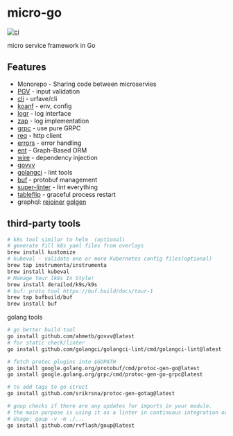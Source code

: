 # micro-go

[![ci](https://github.com/Akagi201/micro-go/actions/workflows/ci.yml/badge.svg)](https://github.com/Akagi201/micro-go/actions/workflows/ci.yml)

micro service framework in Go

## Features

* Monorepo - Sharing code between microservies
* [PGV](https://github.com/envoyproxy/protoc-gen-validate) - input validation
* [cli](https://cli.urfave.org/) - urfave/cli
* [koanf](https://github.com/knadh/koanf) - env, config
* [logr](https://github.com/go-logr/logr) - log interface
* [zap](https://github.com/uber-go/zap) - log implementation
* [grpc](google.golang.org/grpc) - use pure GRPC
* [req](https://github.com/imroc/req) - http client
* [errors](https://github.com/cockroachdb/errors) - error handling
* [ent](https://entgo.io/) - Graph-Based ORM
* [wire](https://github.com/google/wire) - dependency injection
* [govvv](https://github.com/ahmetb/govvv)
* [golangci](https://golangci-lint.run/) - lint tools
* [buf](https://buf.build) - protobuf management
* [super-linter](https://github.com/github/super-linter) - lint everything
* [tableflip](https://github.com/cloudflare/tableflip) - graceful process restart
* graphql: [rejoiner](https://github.com/google/rejoiner) [gqlgen](https://gqlgen.com/)

## third-party tools

```sh
# k8s tool similar to helm  (optional)
# generate fill k8s yaml files from overlays
brew install kustomize
# kubeval - validate one or more Kubernetes config files(optional)
brew tap instrumenta/instrumenta
brew install kubeval
# Manage Your lk8s In Style!
brew install derailed/k9s/k9s
# buf: proto tool https://buf.build/docs/tour-1
brew tap bufbuild/buf
brew install buf
```

golang tools

```sh
# go better build tool
go install github.com/ahmetb/govvv@latest
# for static check/linter
go install github.com/golangci/golangci-lint/cmd/golangci-lint@latest

# fetch protoc plugins into $GOPATH
go install google.golang.org/protobuf/cmd/protoc-gen-go@latest
go install google.golang.org/grpc/cmd/protoc-gen-go-grpc@latest

# to add tags to go struct
go install github.com/srikrsna/protoc-gen-gotag@latest

# goup checks if there are any updates for imports in your module.
# the main purpose is using it as a linter in continuous integration or in development process.
# Usage: goup -v -m ./...
go install github.com/rvflash/goup@latest
```
